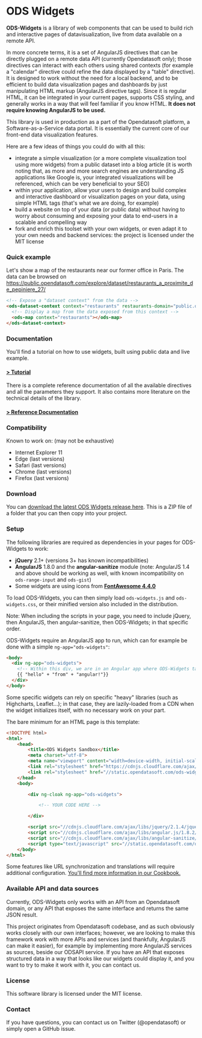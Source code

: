 ODS Widgets
===========
**ODS-Widgets** is a library of web components that can be used to build rich and
interactive pages of datavisualization, live from data available on a remote API.

In more concrete terms, it is a set of AngularJS directives that can be directly
plugged on a remote data API (currently Opendatasoft only); those directives
can interact with each others using shared contexts (for example a "calendar"
directive could refine the data displayed by a "table" directive). It is
designed to work without the need for a local backend, and to be efficient to
build data visualization pages and dashboards by just manipulating HTML markup (AngularJS
directive tags). Since it is regular HTML, it can be integrated in your current
pages, supports CSS styling, and generally works in a way that will feel familiar
if you know HTML. **It does not require knowing AngularJS to be used.**

This library is used in production as a part of the Opendatasoft platform, a
Software-as-a-Service data portal. It is essentially the current core of our
front-end data visualization features.

Here are a few ideas of things you could do with all this:
- integrate a simple visualization (or a more complete visualization tool using
more widgets) from a public dataset into a blog article (it is worth noting that,
as more and more search engines are understanding JS applications like Google is,
your integrated visualizations will be referenced, which can be very beneficial to your SEO)
- within your application, allow your users to design and build complex and interactive dashboard or visualization pages
on your data, using simple HTML tags (that's what we are doing, for example)
- build a website on top of your data (or public data) without having to worry about consuming and
exposing your data to end-users in a scalable and compelling way
- fork and enrich this toolset with your own widgets, or even adapt it to your
own needs and backend services: the project is licensed under the MIT license

### Quick example
Let's show a map of the restaurants near our former office in Paris. The data
can be browsed on https://public.opendatasoft.com/explore/dataset/restaurants_a_proximite_de_pepiniere_27/
```html
<!-- Expose a "dataset context" from the data -->
<ods-dataset-context context="restaurants" restaurants-domain="public.opendatasoft.com" restaurants-dataset="restaurants_a_proximite_de_pepiniere_27">
  <!-- Display a map from the data exposed from this context -->
  <ods-map context="restaurants"></ods-map>
</ods-dataset-context>
```

### Documentation
You'll find a tutorial on how to use widgets, built using public data and live example.
#### [> Tutorial](https://help.opendatasoft.com/widgets/#/getting-started/)

There is a complete reference documentation of all the available directives and all
the parameters they support. It also contains more literature on the technical
details of the library.
#### [> Reference Documentation](https://help.opendatasoft.com/widgets/#/getting-started/01widgetdoc)

### Compatibility
Known to work on: (may not be exhaustive)
- Internet Explorer 11
- Edge (last versions)
- Safari (last versions)
- Chrome (last versions)
- Firefox (last versions)

### Download
You can [download the latest ODS Widgets release here](https://github.com/opendatasoft/ods-widgets/releases/latest). This is a ZIP file of a folder that you can then
copy into your project.

### Setup
The following libraries are required as dependencies in your pages for ODS-Widgets to work:
- **jQuery** 2.1+ (versions 3+ has known incompatibilities)
- **AngularJS** 1.8.0 and the **angular-sanitize** module (note: AngularJS 1.4 and above should be working as well,
with known incompatibility on `ods-range-input` and `ods-gist`)
- Some widgets are using icons from **[FontAwesome 4.4.0](http://fontawesome.io/icons/)**

To load ODS-Widgets, you can then simply load `ods-widgets.js` and `ods-widgets.css`, or their minified version also included
in the distribution.

Note: When including the scripts in your page, you need to include jQuery, then AngularJS, then angular-sanitize, then ODS-Widgets;
in that specific order.

ODS-Widgets require an AngularJS app to run, which can for example be done with a simple `ng-app="ods-widgets"`:
```html
<body>
  <div ng-app="ods-widgets">
    <!-- Within this div, we are in an Angular app where ODS-Widgets tags will run -->
    {{ "hello" + "from" + "angular!"}}
  </div>
</body>
```

Some specific widgets can rely on specific "heavy" libraries (such as Highcharts, Leaflet...);
in that case, they are lazily-loaded from a CDN when the widget initializes itself, with no necessary work on your part.

The bare minimum for an HTML page is this template:
```html
<!DOCTYPE html>
<html>
    <head>
        <title>ODS Widgets Sandbox</title>
        <meta charset="utf-8">
        <meta name="viewport" content="width=device-width, initial-scale=1">
        <link rel="stylesheet" href="https://cdnjs.cloudflare.com/ajax/libs/font-awesome/4.7.0/css/font-awesome.min.css">
        <link rel="stylesheet" href="//static.opendatasoft.com/ods-widgets/latest-v2/ods-widgets.min.css">
    </head>
    <body>

        <div ng-cloak ng-app="ods-widgets">

            <!-- YOUR CODE HERE -->

        </div>

        <script src="//cdnjs.cloudflare.com/ajax/libs/jquery/2.1.4/jquery.min.js"></script>
        <script src="//cdnjs.cloudflare.com/ajax/libs/angular.js/1.8.2/angular.min.js"></script>
        <script src="//cdnjs.cloudflare.com/ajax/libs/angular-sanitize/1.8.2/angular-sanitize.min.js"></script>
        <script type="text/javascript" src="//static.opendatasoft.com/ods-widgets/latest-v2/ods-widgets.min.js"></script>
    </body>
</html>
```
Some features like URL synchronization and translations will require additional configuration. [You'll find more information
in our Cookbook.](https://github.com/opendatasoft/ods-cookbook/tree/master/widgets/external-use)

### Available API and data sources
Currently, ODS-Widgets only works with an API from an Opendatasoft domain, or any API
that exposes the same interface and returns the same JSON result.

This project originates from Opendatasoft codebase, and as such obviously works
closely with our own interfaces; however, we are looking to make this framework work
with more APIs and services (and thankfully, AngularJS can make it easier), for example by
implementing more AngularJS services as sources, beside our ODSAPI service.
If you have an API that exposes structured data in a way that looks
like our widgets could display it, and you want to try to make it work with it,
you can contact us.

### License
This software library is licensed under the MIT license.

### Contact
If you have questions, you can contact us on Twitter (@opendatasoft) or simply open a GitHub issue.
